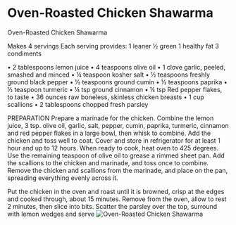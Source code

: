 # Oven-Roasted Chicken Shawarma

Oven-Roasted Chicken Shawarma

Makes 4 servings
Each serving provides:
1 leaner
½ green
1 healthy fat
3 condiments

• 2 tablespoons lemon juice
• 4 teaspoons olive oil
• 1 clove garlic, peeled, smashed and minced
• ¼ teaspoon kosher salt
• ½ teaspoons freshly ground black pepper
• ½ teaspoons ground cumin
• ½ teaspoons paprika
• ½ teaspoon turmeric
• ¼ tsp ground cinnamon
• ¼ tsp Red pepper flakes, to taste
• 36 ounces raw boneless, skinless chicken breasts
• 1 cup scallions
• 2 tablespoons chopped fresh parsley

PREPARATION
Prepare a marinade for the chicken. Combine the lemon juice, 3 tsp. olive oil, garlic, salt, pepper, cumin, paprika, turmeric, cinnamon and red pepper flakes in a large bowl, then whisk to combine. Add the chicken and toss well to coat. Cover and store in refrigerator for at least 1 hour and up to 12 hours.
When ready to cook, heat oven to 425 degrees. Use the remaining teaspoon of olive oil to grease a rimmed sheet pan. Add the scallions to the chicken and marinade, and toss once to combine. Remove the chicken and scallions from the marinade, and place on the pan, spreading everything evenly across it.

Put the chicken in the oven and roast until it is browned, crisp at the edges and cooked through, about 15 minutes. Remove from the oven, allow to rest 2 minutes, then slice into bits. Scatter the parsley over the top, surround with lemon wedges and serve
![Oven-Roasted Chicken Shawarma](./Oven-Roasted%20Chicken%20Shawarma.png)

